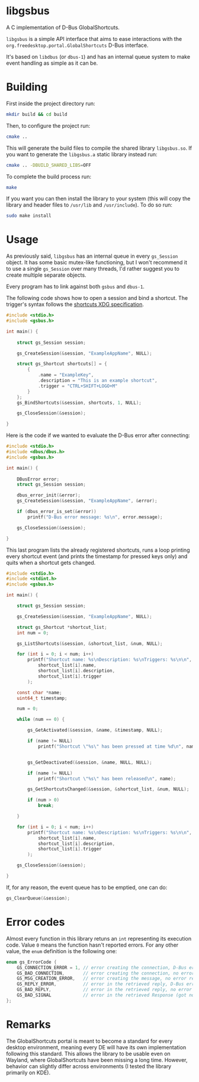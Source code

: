# libgsbus
A C implementation of D-Bus GlobalShortcuts.

`libgsbus` is a simple API interface that aims to ease interactions with the `org.freedesktop.portal.GlobalShortcuts` D-Bus interface.

It's based on `libdbus` (or `dbus-1`) and has an internal queue system to make event handling as simple as it can be.

# Building
First inside the project directory run:
```bash
mkdir build && cd build
```
Then, to configure the project run:
```bash
cmake ..
```
This will generate the build files to compile the shared library `libgsbus.so`. If you want to generate the `libgsbus.a` static library instead run:
```bash
cmake .. -DBUILD_SHARED_LIBS=OFF
```
To complete the build process run:
```bash
make
```
If you want you can then install the library to your system (this will copy the library and header files to `/usr/lib` and `/usr/include`). To do so run:
```bash
sudo make install
```

# Usage
As previously said, `libgsbus` has an internal queue in every `gs_Session` object. It has some basic mutex-like functioning, but I won't recommend it to use a single `gs_Session` over many threads, I'd rather suggest you to create multiple separate objects.

Every program has to link against both `gsbus` and `dbus-1`.

The following code shows how to open a session and bind a shortcut.
The trigger's syntax follows the [shortcuts XDG specification](https://specifications.freedesktop.org/shortcuts-spec/latest/).
```c
#include <stdio.h>
#include <gsbus.h>

int main() {
	
	struct gs_Session session;

	gs_CreateSession(&session, "ExampleAppName", NULL);

	struct gs_Shortcut shortcuts[] = {
		{
			.name = "ExampleKey",
			.description = "This is an example shortcut",
			.trigger = "CTRL+SHIFT+LOGO+M"
		}
	};
	gs_BindShortcuts(&session, shortcuts, 1, NULL);

	gs_CloseSession(&session);

}
```
Here is the code if we wanted to evaluate the D-Bus error after connecting:
```c
#include <stdio.h>
#include <dbus/dbus.h>
#include <gsbus.h>

int main() {
	
	DBusError error;
	struct gs_Session session;

	dbus_error_init(&error);
	gs_CreateSession(&session, "ExampleAppName", &error);

	if (dbus_error_is_set(&error))
		printf("D-Bus error message: %s\n", error.message);

	gs_CloseSession(&session);

}
```
This last program lists the already registered shortcuts, runs a loop printing every shortcut event (and prints the timestamp for pressed keys only) and quits when a shortcut gets changed.
```c
#include <stdio.h>
#include <stdint.h>
#include <gsbus.h>

int main() {

	struct gs_Session session;

	gs_CreateSession(&session, "ExampleAppName", NULL);

	struct gs_Shortcut *shortcut_list;
	int num = 0;

	gs_ListShortcuts(&session, &shortcut_list, &num, NULL);

	for (int i = 0; i < num; i++)
		printf("Shortcut name: %s\nDescription: %s\nTriggers: %s\n\n",
			shortcut_list[i].name,
			shortcut_list[i].description,
			shortcut_list[i].trigger
		);

	const char *name;
	uint64_t timestamp;

	num = 0;

	while (num == 0) {

		gs_GetActivated(&session, &name, &timestamp, NULL);

		if (name != NULL)
			printf("Shortcut \"%s\" has been pressed at time %d\n", name, timestamp);


		gs_GetDeactivated(&session, &name, NULL, NULL);

		if (name != NULL)
			printf("Shortcut \"%s\" has been released\n", name);

		gs_GetShortcutsChanged(&session, &shortcut_list, &num, NULL);

		if (num > 0)
			break;

	}

	for (int i = 0; i < num; i++)
		printf("Shortcut name: %s\nDescription: %s\nTriggers: %s\n\n",
			shortcut_list[i].name,
			shortcut_list[i].description,
			shortcut_list[i].trigger
		);

	gs_CloseSession(&session);

}
```
If, for any reason, the event queue has to be emptied, one can do:
```c
gs_ClearQueue(&session);
```

# Error codes
Almost every function in this library retuns an `int` representing its execution code.
Value `0` means the function hasn't reported errors. For any other value, the `enum` definition is the following one:
```c
enum gs_ErrorCode {
	GS_CONNECTION_ERROR = 1, // error creating the connection, D-Bus error retrieved
	GS_BAD_CONNECTION,       // error creating the connection, no error retrieved
	GS_MSG_CREATION_ERROR,   // error creating the message, no error retrieved
	GS_REPLY_ERROR,          // error in the retrieved reply, D-Bus error retrieved
	GS_BAD_REPLY,            // error in the retrieved reply, no error retrieved
	GS_BAD_SIGNAL            // error in the retrieved Response (got non-zero value), no error retrieved
};
```
# Remarks
The GlobalShortcuts portal is meant to become a standard for every desktop environment, meaning every DE will have its own implementation following this standard. This allows the library to be usable even on Wayland, where GlobalShortcuts have been missing a long time. However, behavior can slightly differ across environments (I tested the library primarily on KDE).